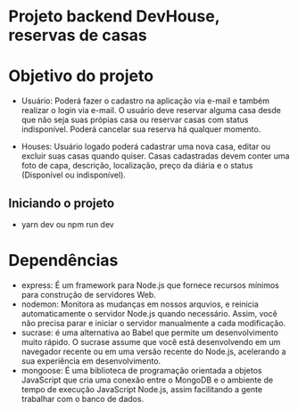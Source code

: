 # Projeto backend DevHouse, reservas de casas

# Objetivo do projeto
- Usuário: Poderá fazer o cadastro na aplicação via e-mail e também realizar o
login via e-mail. O usuário deve reservar alguma casa desde que não seja suas própias
casa ou reservar casas com status indisponível. Poderá cancelar sua reserva há qualquer 
momento.

- Houses: Usuário logado poderá cadastrar uma nova casa, editar ou excluir suas
casas quando quiser. Casas cadastradas devem conter uma foto de capa, descrição,
localização, preço da diária e o status (Disponível ou indisponível).


## Iniciando o projeto
- yarn dev ou npm run dev


# Dependências
- express: É um framework para Node.js que fornece recursos mínimos para construção de servidores Web. 
- nodemon: Monitora as mudanças em nossos arquvios, e reinicia automaticamente o servidor Node.js quando necessário. Assim, você não precisa parar e iniciar o servidor manualmente a cada modificação.
- sucrase: é uma alternativa ao Babel que permite um desenvolvimento muito rápido. O sucrase assume que você está desenvolvendo em um navegador recente ou em uma versão recente do Node.js, acelerando a sua experiência em desenvolvimento.
- mongoose: É uma biblioteca de programação orientada a objetos JavaScript que cria uma conexão entre o MongoDB e o ambiente de tempo de execução JavaScript Node.js, assim
facilitando a gente trabalhar com o banco de dados.

